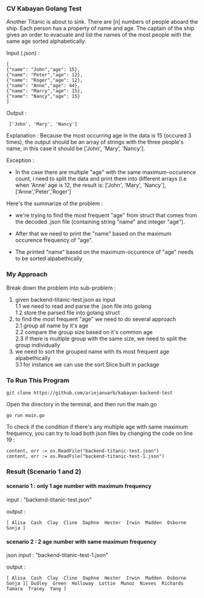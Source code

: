 ### CV Kabayan Golang Test
Another Titanic is about to sink. There are [n] numbers of people aboard the ship. Each person has a
property of name and age. The captain of the ship gives an order to evacuate and list the names of the
most people with the same age sorted alphabetically.


Input (.json) :
````
[
{"name": "John","age": 15},
{"name": "Peter","age": 12},
{"name": "Roger","age": 12},
{"name": "Anne","age": 44},
{"name": "Marry","age": 15},
{"name": "Nancy","age": 15}
]
````

Output :
````
 ['John', 'Mary', 'Nancy']
````
Explanation : Because the most occurring age in the data is 15 (occured 3 times), the output should be an array of strings with the three people's name, in this case it should be ['John', 'Mary', 'Nancy'].

Exception :
- In the case there are multiple "age" with the same maximum-occurence count, i need to split the data and print them into different arrays (i.e when 'Anne' age is 12, the result is: ['John', 'Mary', 'Nancy'], ['Anne','Peter','Roger']


Here's the summarize of the problem :
- we're trying to find the most frequent "age" from struct that comes from the decoded .json file (containing string "name" and integer "age").

- After that we need to print the "name" based on the maximum occurence frequency of "age".

- The printed "name" based on the maximum-occurence of "age" needs to be sorted alpabethically


### My Approach 
Break down the problem into sub-problem :
1. given backend-titanic-test.json as input  
  1.1  we need to read and parse the .json file into golang     
  1.2  store the parsed file into golang struct
2. to find the most frequent "age" we need to do several approach  
  2.1 group all name by it's age  
  2.2 compare the group size based on it's common age  
  2.3 if there is multiple group with the same size, we need to split the group individually
3. we need to sort the grouped name with its most frequent age alpabethically  
  3.1 for instance we can use the sort.Slice built in package
 
 ### To Run This Program
 ````
 git clone https://github.com/ariejanuarb/kabayan-backend-test
 ````
 Open the directory in the terminal, and then run the main.go
 ````
 go run main.go
 ````
 To check if the condition if there's any multiple age with same maximum frequency, you can try to load both json files by changing the code on line 19 :

````
content, err := os.ReadFile("backend-titanic-test.json")
content, err := os.ReadFile("backend-titanic-test-1.json")
````
### Result (Scenario 1 and 2)
#### scenario 1 : only 1 age number with maximum frequency
input : "backend-titanic-test.json"

output :
````
[ Alisa  Cash  Clay  Cline  Daphne  Hester  Irwin  Madden  Osborne  Sonja ]
````
#### scenario 2 : 2 age number with same maximum frequency
json input : "backend-titanic-test-1.json"

output :
````
[ Alisa  Cash  Clay  Cline  Daphne  Hester  Irwin  Madden  Osborne  Sonja ][ Dudley  Green  Holloway  Lottie  Munoz  Nieves  Richards  Tamara  Tracey  Yang ]
````

